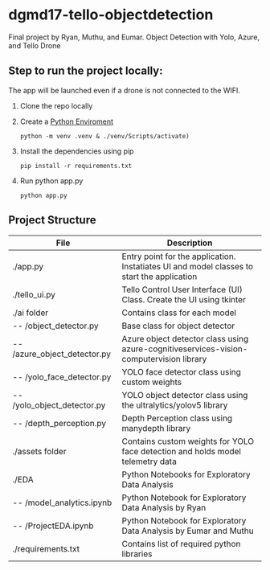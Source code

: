 # dgmd17-tello-objectdetection
Final project by Ryan, Muthu, and Eumar. Object Detection with Yolo, Azure, and Tello Drone

## Step to run the project locally:

The app will be launched even if a drone is not connected to the WIFI.

 1. Clone the repo locally

 2. Create a [Python Enviroment](https://www.tutorialspoint.com/how-to-create-a-virtual-environment-in-python)
    ```
    python -m venv .venv & ./venv/Scripts/activate)
    ```
 3. Install the dependencies using pip
    ```
    pip install -r requirements.txt
    ```
 4. Run python app.py
    ```
    python app.py
    ```

## Project Structure


File | Description
------ | ------
./app.py | Entry point for the application. Instatiates UI and model classes to start the application
./tello_ui.py | Tello Control User Interface (UI) Class. Create the UI using tkinter
./ai folder   | Contains class for each model
-- /object_detector.py   | Base class for object detector
-- /azure_object_detector.py   | Azure object detector class using azure-cognitiveservices-vision-computervision library
-- /yolo_face_detector.py   | YOLO face detector class using custom weights
-- /yolo_object_detector.py   | YOLO object detector class using the ultralytics/yolov5 library
-- /depth_perception.py   | Depth Perception class using manydepth library
./assets folder   | Contains custom weights for YOLO face detection and holds model telemetry data
./EDA   | Python Notebooks for Exploratory Data Analysis
-- /model_analytics.ipynb   | Python Notebook for Exploratory Data Analysis by Ryan
-- /ProjectEDA.ipynb   | Python Notebook for Exploratory Data Analysis by Eumar and Muthu
./requirements.txt | Contains list of required python libraries

